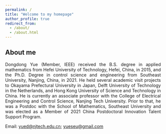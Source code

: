 ```yaml
---
permalink: /
title: "Welcome to my homepage"
author_profile: true
redirect_from: 
  - /about/
  - /about.html
---
```


## About me
<p align="justify"> Dongdong Yue (Member, IEEE) received the B.S. degree in applied mathematics from Hefei University of Technology, Hefei, China, in 2015, and the Ph.D. Degree in control science and engineering from Southeast University, Nanjing, China, in 2021. He held several academic visit projects to Okayama Prefectural University in Japan, Delft University of Technology in the Netherlands, and Hong Kong University of Science and Technology in China. He is currently an associate professor with the College of Electrical Engineering and Control Science, Nanjing Tech University. Prior to that, he was a Postdoc with the School of Mathematics, Southeast University and was elected as a Member of 2021 China Postdoctoral Innovation Talent Support Program. </p>

Email: <yued@njtech.edu.cn>; <yueseu@gmail.com>
